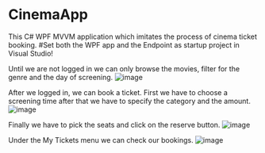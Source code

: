 # CinemaApp
This C# WPF MVVM application which imitates the process of cinema ticket booking.
#Set both the WPF app and the Endpoint as startup project in Visual Studio!

Until we are not logged in we can only browse the movies, filter for the genre and the day of screening.
![image](https://github.com/tdavid1114/CinemaApp/assets/123839810/4774f74e-65e5-4b9f-9869-d469f9332c63)

After we logged in, we can book a ticket. First we have to choose a screening time after that we have to specify the category and the amount.
![image](https://github.com/tdavid1114/CinemaApp/assets/123839810/2a87d0cf-6d6b-4447-8957-132707fa15a8)

Finally we have to pick the seats and click on the reserve button.
![image](https://github.com/tdavid1114/CinemaApp/assets/123839810/560ae494-b712-42f4-8028-092cea95730b)

Under the My Tickets menu we can check our bookings.
![image](https://github.com/tdavid1114/CinemaApp/assets/123839810/c81ad7c5-c7b0-46cd-bc1b-1f5713f5d32b)


